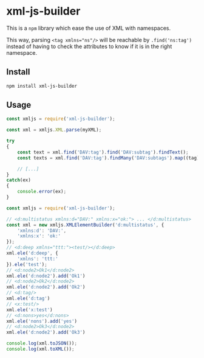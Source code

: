 # xml-js-builder

This is a `npm` library which ease the use of XML with namespaces.

This way, parsing `<tag xmlns="ns"/>` will be reachable by `.find('ns:tag')` instead of having to check the attributes to know if it is in the right namespace.

## Install

```bash
npm install xml-js-builder
```

## Usage

```javascript
const xmljs = require('xml-js-builder');

const xml = xmljs.XML.parse(myXML);

try
{
    const text = xml.find('DAV:tag').find('DAV:subtag').findText();
    const texts = xml.find('DAV:tag').findMany('DAV:subtags').map((tag) => tag.findText());

    // [...]
}
catch(ex)
{
    console.error(ex);
}
```

```javascript
const xmljs = require('xml-js-builder');

// <d:multistatus xmlns:d="DAV:" xmlns:x="ok:"> ... </d:multistatus>
const xml = new xmljs.XMLElementBuilder('d:multistatus', {
    'xmlns:d': 'DAV:',
    'xmlns:x': 'ok:'
});
// <d:deep xmlns="ttt:"><test/></d:deep>
xml.ele('d:deep', {
    'xmlns': 'ttt:'
}).ele('test');
// <d:node2>Ok1</d:node2>
xml.ele('d:node2').add('Ok1')
// <d:node2>Ok2</d:node2>
xml.ele('d:node2').add('Ok2')
// <d:tag/>
xml.ele('d:tag')
// <x:test/>
xml.ele('x:test')
// <d:nons>yes</d:nons>
xml.ele('nons').add('yes')
// <d:node2>Ok3</d:node2>
xml.ele('d:node2').add('Ok3')

console.log(xml.toJSON());
console.log(xml.toXML());
```
